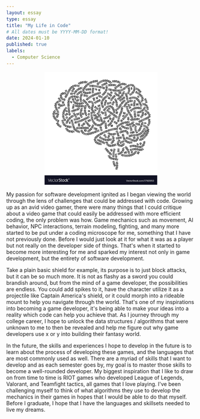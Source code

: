 ```yaml
---
layout: essay
type: essay
title: "My Life in Code"
# All dates must be YYYY-MM-DD format!
date: 2024-01-10
published: true
labels:
  - Computer Science
---
```


<div style ="text-align:center">
  <img src="../img/37925950.jpg" alt="Brain Image" style="width:300px; height:300px;">
</div>

  My passion for software development ignited as I began viewing the world through the lens of challenges that could be addressed with code. Growing up as an avid video gamer,
  there were many things that I could critique about a video game that could easily be addressed with more efficient coding, the only problem was how. Game mechanics such as movement,
  AI behavior, NPC interactions, terrain modeling, fighting, and many more started to be put under a coding microscope for me, something that I have not previously done. Before I would
  just look at it for what it was as a player but not really on the developer side of things. That's when it started to become more interesting for me and sparked my interest not only
  in game development, but the entirety of software development.

  Take a plain basic shield for example, its purpose is to just block attacks, but it can be so much more. It is not as flashy as a sword you could brandish around, but from the mind
  of a game developer, the possibilities are endless. You could add spikes to it, have the character utilize it as a projectile like Captain America's shield, or it could morph into
  a rideable mount to help you navigate through the world. That's one of my inspirations into becoming a game developer, it's being able to make your ideas into a reality which code
  can help you achieve that. As I journey through my college career, I hope to unlock the data structures / algorithms that were unknown to me to then be revealed and help me figure
  out why game developers use x or y into building their fantasy world.

  In the future, the skills and experiences I hope to develop in the future is to learn about the process of developing these games, and the languages that are most commonly used as well.
  There are a myriad of skills that I want to develop and as each semester goes by, my goal is to master those skills to become a well-rounded developer. My biggest inspiration that I like
  to draw on from time to time is RIOT games who developed League of Legends, Valorant, and Teamfight tactics, all games that I love playing. I've been challenging myself to think of what
  algorithms they use to develop the mechanics in their games in hopes that I would be able to do that myself. Before I graduate, I hope that I have the languages and skillsets needed to
  live my dreams.

  
